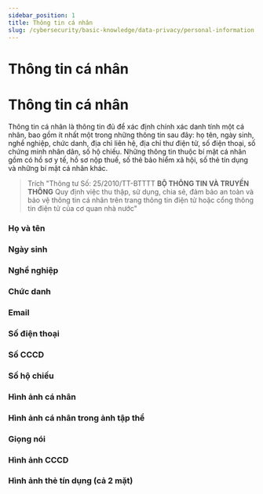 ```yaml
---
sidebar_position: 1
title: Thông tin cá nhân
slug: /cybersecurity/basic-knowledge/data-privacy/personal-information
---
```


# Thông tin cá nhân

# Thông tin cá nhân

Thông tin cá nhân là thông tin đủ để xác định chính xác danh tính một cá nhân, bao gồm ít nhất một trong những thông tin sau đây: họ tên, ngày sinh, nghề nghiệp, chức danh, địa chỉ liên hệ, địa chỉ thư điện tử, số điện thoại, số chứng minh nhân dân, số hộ chiếu. Những thông tin thuộc bí mật cá nhân gồm có hồ sơ y tế, hồ sơ nộp thuế, số thẻ bảo hiểm xã hội, số thẻ tín dụng và những bí mật cá nhân khác.

> Trích "Thông tư Số: 25/2010/TT-BTTTT **BỘ THÔNG TIN VÀ TRUYỀN THÔNG** Quy định việc thu thập, sử dụng, chia sẻ, đảm bảo an toàn và bảo vệ thông tin cá nhân trên trang thông tin điện tử hoặc cổng thông tin điện tử của cơ quan nhà nước"

### Họ và tên

### Ngày sinh

### Nghề nghiệp

### Chức danh

### Email

### Số điện thoại

### Số CCCD

### Số hộ chiếu

### Hình ảnh cá nhân

### Hình ảnh cá nhân trong ảnh tập thể

### Giọng nói

### Hình ảnh CCCD

### Hình ảnh thẻ tín dụng (cả 2 mặt)
